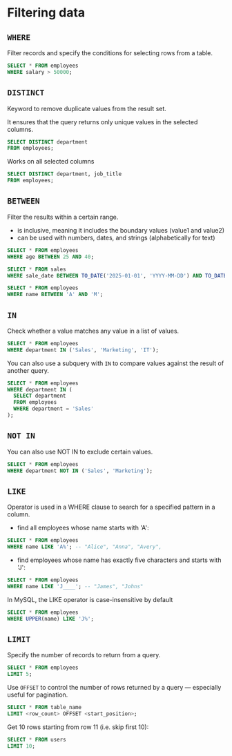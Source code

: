 # Filtering data

## `WHERE`

Filter records and specify the conditions for selecting rows from a table.

```sql
SELECT * FROM employees
WHERE salary > 50000;
```

## `DISTINCT`

Keyword to remove duplicate values from the result set.

It ensures that the query returns only unique values in the selected columns.

```sql
SELECT DISTINCT department
FROM employees;
```

Works on all selected columns

```sql
SELECT DISTINCT department, job_title
FROM employees;
```

## `BETWEEN`

Filter the results within a certain range.

- is inclusive, meaning it includes the boundary values (value1 and value2)
- can be used with numbers, dates, and strings (alphabetically for text)

```sql
SELECT * FROM employees
WHERE age BETWEEN 25 AND 40;
```

```sql
SELECT * FROM sales
WHERE sale_date BETWEEN TO_DATE('2025-01-01', 'YYYY-MM-DD') AND TO_DATE('2025-03-31', 'YYYY-MM-DD');
```

```sql
SELECT * FROM employees
WHERE name BETWEEN 'A' AND 'M';
```

## `IN`

Check whether a value matches any value in a list of values.

```sql
SELECT * FROM employees
WHERE department IN ('Sales', 'Marketing', 'IT');
```

You can also use a subquery with `IN` to compare values against the result of another query.

```sql
SELECT * FROM employees
WHERE department IN (
  SELECT department
  FROM employees
  WHERE department = 'Sales'
);
```

## `NOT IN`

You can also use NOT IN to exclude certain values.

```sql
SELECT * FROM employees
WHERE department NOT IN ('Sales', 'Marketing');
```

## `LIKE`

Operator is used in a WHERE clause to search for a specified pattern in a column.

- find all employees whose name starts with 'A':

```sql
SELECT * FROM employees
WHERE name LIKE 'A%'; -- "Alice", "Anna", "Avery",
```

- find employees whose name has exactly five characters and starts with 'J':

```sql
SELECT * FROM employees
WHERE name LIKE 'J____'; -- "James", "Johns"
```

In MySQL, the LIKE operator is case-insensitive by default

```sql
SELECT * FROM employees
WHERE UPPER(name) LIKE 'J%';
```

## `LIMIT`

Specify the number of records to return from a query.

```sql
SELECT * FROM employees
LIMIT 5;
```

Use `OFFSET` to control the number of rows returned by a query — especially useful for pagination.

```sql
SELECT * FROM table_name
LIMIT <row_count> OFFSET <start_position>;
```

Get 10 rows starting from row 11 (i.e. skip first 10):

```sql
SELECT * FROM users
LIMIT 10;
```
